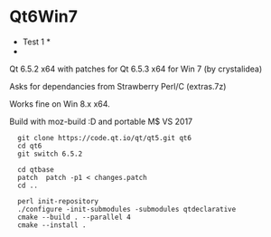 # Qt6Win7

* Test 1 *
* 
Qt 6.5.2 x64 with patches for Qt 6.5.3 x64 for Win 7 (by crystalidea)

Asks for dependancies from Strawberry Perl/C (extras.7z)

Works fine on Win 8.x x64.


Build with moz-build :D and portable M$ VS 2017

      git clone https://code.qt.io/qt/qt5.git qt6
      cd qt6
      git switch 6.5.2

      cd qtbase
      patch  patch -p1 < changes.patch
      cd ..
  
      perl init-repository
      ./configure -init-submodules -submodules qtdeclarative
      cmake --build . --parallel 4
      cmake --install .
      
      

